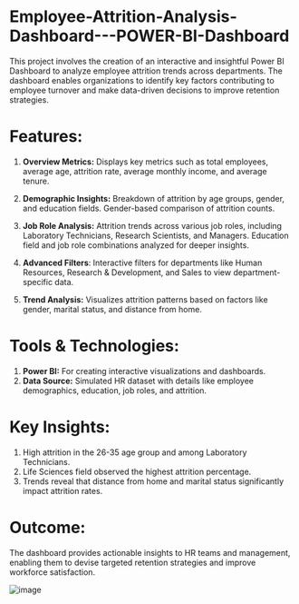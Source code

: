 # Employee-Attrition-Analysis-Dashboard---POWER-BI-Dashboard

This project involves the creation of an interactive and insightful Power BI Dashboard to analyze employee attrition trends across departments. The dashboard enables organizations to identify key factors contributing to employee turnover and make data-driven decisions to improve retention strategies.

# Features:
1. **Overview Metrics:** Displays key metrics such as total employees, average age, attrition rate, average monthly income, and average tenure.

2. **Demographic Insights:** Breakdown of attrition by age groups, gender, and education fields.
Gender-based comparison of attrition counts.

3. **Job Role Analysis:** Attrition trends across various job roles, including Laboratory Technicians, Research Scientists, and Managers.
Education field and job role combinations analyzed for deeper insights.

4. **Advanced Filters**: Interactive filters for departments like Human Resources, Research & Development, and Sales to view department-specific data.

5. **Trend Analysis:** Visualizes attrition patterns based on factors like gender, marital status, and distance from home.

# Tools & Technologies:
1. **Power BI:** For creating interactive visualizations and dashboards.
2. **Data Source:** Simulated HR dataset with details like employee demographics, education, job roles, and attrition.

# Key Insights:
1. High attrition in the 26-35 age group and among Laboratory Technicians.
2. Life Sciences field observed the highest attrition percentage.
3. Trends reveal that distance from home and marital status significantly impact attrition rates.

# Outcome:
The dashboard provides actionable insights to HR teams and management, enabling them to devise targeted retention strategies and improve workforce satisfaction.

![image](https://github.com/user-attachments/assets/ccecde2d-dcf8-4545-8957-fed6e5ee9ef1)

